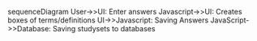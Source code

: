 sequenceDiagram
    User->>UI: Enter answers
    Javascript->>UI: Creates boxes of terms/definitions
    UI->>Javascript: Saving Answers
    JavaScript->>Database: Saving studysets to databases
